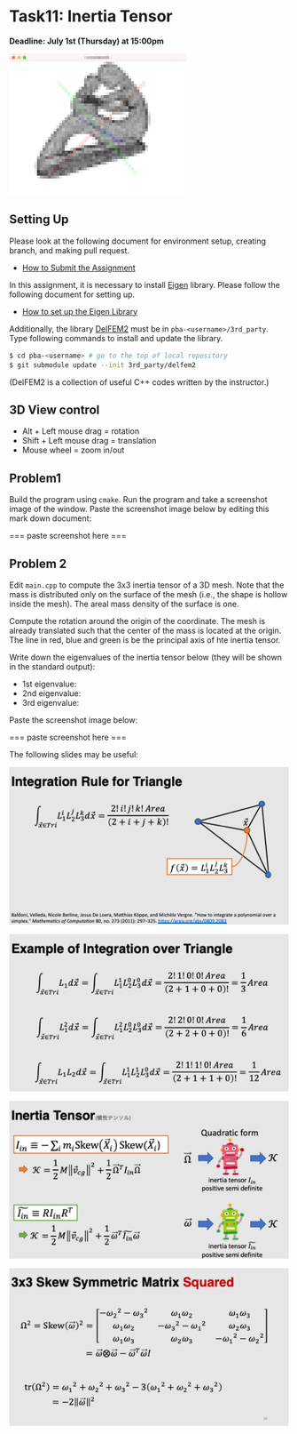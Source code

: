 # Task11: Inertia Tensor

**Deadline: July 1st (Thursday) at 15:00pm**

![preview](preview.png)

## Setting Up

Please look at the following document for environment setup, creating branch, and making pull request.

- [How to Submit the Assignment](../doc/submit.md)

In this assignment, it is necessary to install [Eigen](https://eigen.tuxfamily.org/index.php?title=Main_Page) library. Please follow the following document for setting up.    

- [How to set up the Eigen Library](../doc/setup_eigen.md)  

Additionally, the library [DelFEM2](https://github.com/nobuyuki83/delfem2) must be in `pba-<username>/3rd_party`.  
Type following commands to install and update the library.

```bash
$ cd pba-<username> # go to the top of local repository
$ git submodule update --init 3rd_party/delfem2
```

(DelFEM2 is a collection of useful C++ codes written by the instructor.)



## 3D View control

- Alt + Left mouse drag = rotation
- Shift + Left mouse drag = translation 
- Mouse wheel = zoom in/out
  


## Problem1

Build the program using `cmake`. 
Run the program and take a screenshot image of the window. Paste the screenshot image below by editing this mark down document:

=== paste screenshot here ===


## Problem 2

Edit `main.cpp` to compute the 3x3 inertia tensor of a 3D mesh. 
Note that the mass is distributed only on the surface of the mesh (i.e., the shape is hollow inside the mesh).
The areal mass density of the surface is one. 

Compute the rotation around the origin of the coordinate. 
The mesh is already translated such that the center of the mass is located at the origin.
The line in red, blue and green is be the principal axis of hte inertia tensor.

Write down the eigenvalues of the inertia tensor below (they will be shown in the standard output):
- 1st eigenvalue: 
- 2nd eigenvalue: 
- 3rd eigenvalue: 


Paste the screenshot image below:

=== paste screenshot here ===



The following slides may be useful:

![](slide0.png)

![](slide1.png)

![](slide2.png)

![](slide3.png)











